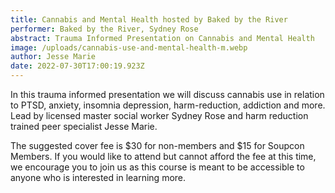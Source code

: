 ```yaml
---
title: Cannabis and Mental Health hosted by Baked by the River
performer: Baked by the River, Sydney Rose
abstract: Trauma Informed Presentation on Cannabis and Mental Health
image: /uploads/cannabis-use-and-mental-health-m.webp
author: Jesse Marie
date: 2022-07-30T17:00:19.923Z
---
```

In this trauma informed presentation we will discuss cannabis use in relation to PTSD, anxiety, insomnia depression, harm-reduction, addiction and more. Lead by licensed master social worker Sydney Rose and harm reduction trained peer specialist Jesse Marie.  

The suggested cover fee is $30 for non-members and $15 for Soupcon Members. If you would like to attend but cannot afford the fee at this time, we encourage you to join us as this course is meant to be accessible to anyone who is interested in learning more.